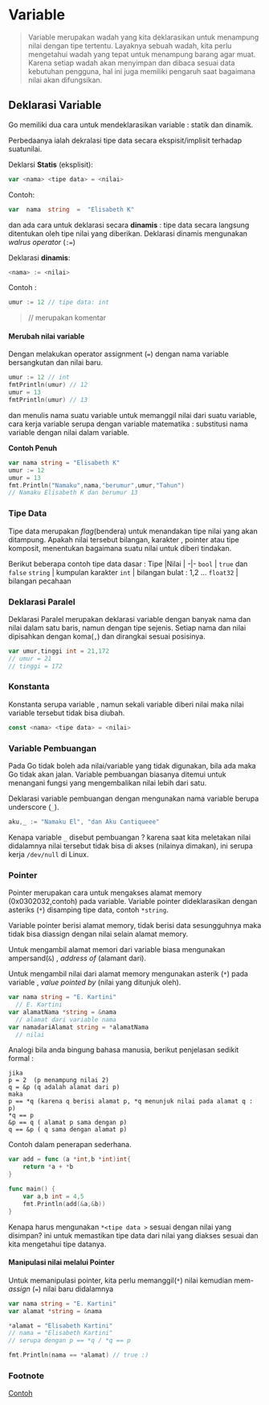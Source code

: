 # Variable

> Variable merupakan wadah yang kita deklarasikan untuk menampung nilai dengan tipe tertentu. Layaknya sebuah wadah, kita perlu mengetahui wadah yang tepat untuk menampung barang agar muat. Karena setiap wadah akan menyimpan dan dibaca sesuai data kebutuhan pengguna, hal ini juga memiliki pengaruh saat bagaimana nilai akan difungsikan.

## Deklarasi Variable
Go memiliki dua cara untuk mendeklarasikan variable : statik dan dinamik.

Perbedaanya ialah dekralasi tipe data secara ekspisit/implisit terhadap suatunilai.

Deklarsi **Statis** (eksplisit):

```go
var <nama> <tipe data> = <nilai>
```
Contoh:
```go
var  nama  string  =  "Elisabeth K"
```

dan ada cara untuk deklarasi secara **dinamis** : tipe data secara langsung ditentukan oleh tipe nilai yang diberikan. Deklarasi dinamis mengunakan _walrus operator_  (`:=`)

Deklarasi **dinamis**:
```go
<nama> := <nilai>
```
Contoh :
```go
umur := 12 // tipe data: int
```
> // merupakan komentar

#### Merubah nilai variable 
Dengan melakukan operator assignment (`=`) dengan nama variable bersangkutan dan nilai baru.
```go
umur := 12 // int
fmtPrintln(umur) // 12 
umur = 13
fmtPrintln(umur) // 13
```
dan menulis nama suatu variable untuk memanggil nilai dari suatu variable, cara kerja variable serupa dengan variable matematika : substitusi nama variable dengan nilai dalam variable.

**Contoh Penuh**
```go
var nama string = "Elisabeth K"
umur := 12
umur = 13
fmt.Println("Namaku",nama,"berumur",umur,"Tahun")
// Namaku Elisabeth K dan berumur 13
```

### Tipe Data
Tipe data merupakan _flag_(bendera) untuk menandakan tipe nilai yang akan ditampung. Apakah nilai tersebut bilangan, karakter , pointer atau tipe komposit, menentukan bagaimana suatu nilai untuk diberi tindakan.

Berikut beberapa contoh tipe data dasar :
Tipe |Nilai | 
-|-
`bool` | `true` dan `false`
`string` | kumpulan karakter
`int` | bilangan bulat : 1,2 ...
`float32` | bilangan pecahaan

### Deklarasi Paralel
Deklarasi Paralel merupakan deklarasi variable dengan banyak nama dan nilai dalam satu baris, namun dengan tipe sejenis. Setiap nama dan nilai dipisahkan dengan koma(`,`) dan dirangkai sesuai posisinya.

```go
var umur,tinggi int = 21,172
// umur = 21
// tinggi = 172
```
### Konstanta
Konstanta serupa variable , namun sekali variable diberi nilai maka nilai variable tersebut tidak bisa diubah.
```go
const <nama> <tipe data> = <nilai>
```

### Variable Pembuangan
Pada Go tidak boleh ada nilai/variable yang tidak digunakan, bila ada maka Go tidak akan jalan. Variable pembuangan biasanya ditemui untuk menangani fungsi yang mengembalikan nilai lebih dari satu.

Deklarasi variable pembuangan dengan mengunakan nama variable berupa underscore (`_`).

```go
aku,_ := "Namaku El", "dan Aku Cantiqueee"
```
Kenapa variable `_` disebut pembuangan ? karena saat kita meletakan nilai didalamnya nilai tersebut tidak bisa di akses (nilainya dimakan), ini serupa kerja `/dev/null` di Linux.

### Pointer

Pointer merupakan cara untuk mengakses alamat memory (0x0302032,contoh) pada variable. Variable pointer dideklarasikan dengan asteriks (`*`) disamping tipe data, contoh `*string`. 

Variable pointer berisi alamat memory, tidak berisi data sesungguhnya maka tidak bisa diassign dengan nilai selain alamat memory.

Untuk mengambil alamat memori dari variable biasa mengunakan ampersand(`&`) , _address of_ (alamant dari).

Untuk mengambil nilai dari alamat memory mengunakan asterik (`*`) pada variable , _value pointed by_ (nilai yang ditunjuk oleh).

```go
var nama string = "E. Kartini"
  // E. Kartini
var alamatNama *string = &nama
  // alamat dari variable nama
var namadariAlamat string = *alamatNama
  // nilai

```
Analogi bila anda bingung bahasa manusia, berikut penjelasan sedikit formal :
```
jika 
p = 2  (p menampung nilai 2)
q = &p (q adalah alamat dari p)
maka
p == *q (karena q berisi alamat p, *q menunjuk nilai pada alamat q : p)
*q == p
&p == q ( alamat p sama dengan p)
q == &p ( q sama dengan alamat p)
``` 

Contoh dalam penerapan sederhana.
```go
var add = func (a *int,b *int)int{
	return *a + *b
}

func main() {
	var a,b int = 4,5
	fmt.Println(add(&a,&b))
}
```

Kenapa harus mengunakan `*<tipe data >` sesuai dengan nilai yang disimpan? ini untuk memastikan tipe data dari nilai yang diakses sesuai dan kita mengetahui tipe datanya.

#### Manipulasi nilai melalui Pointer
Untuk memanipulasi pointer, kita perlu memanggil(`*`) nilai kemudian mem-_assign_ (`=`) nilai baru didalamnya

```go
var nama string = "E. Kartini"
var alamat *string = &nama

*alamat = "Elisabeth Kartini"
// nama = "Elisabeth Kartini"
// serupa dengan p == *q / *q == p

fmt.Println(nama == *alamat) // true :)
```

### Footnote
[Contoh](./main.go)